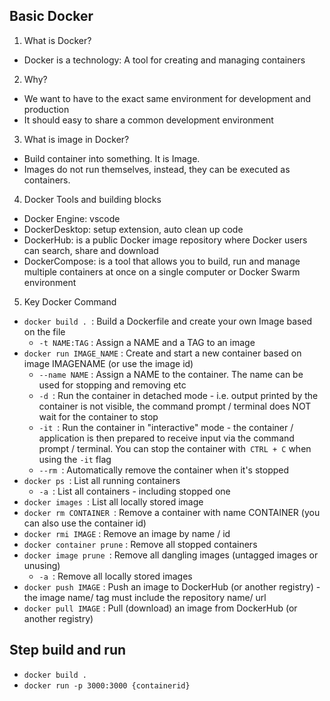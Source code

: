 ## Basic Docker
1. What is Docker?
- Docker is a technology: A tool for creating and managing containers
2. Why?
- We want to have to the exact same environment for development and production
- It should easy to share a common development environment
3. What is image in Docker?
- Build container into something. It is Image.
- Images do not run themselves, instead, they can be executed as containers.
4. Docker Tools and building blocks
- Docker Engine: vscode
- DockerDesktop: setup extension, auto clean up code
- DockerHub:  is a public Docker image repository where Docker users can search, share and download 
- DockerCompose: is a tool that allows you to build, run and manage multiple containers at once on a single computer or Docker Swarm environment
5. Key Docker Command
- `docker build . `: Build a Dockerfile and create your own Image based on the file
    - `-t NAME:TAG` : Assign a NAME and a TAG to an image
- `docker run IMAGE_NAME` : Create and start a new container based on image IMAGENAME (or use the image id)
    - `--name NAME` : Assign a NAME to the container. The name can be used for stopping and removing etc
    - `-d `: Run the container in detached mode - i.e. output printed by the container is not
    visible, the command prompt / terminal does NOT wait for the container to stop
    - `-it `: Run the container in "interactive" mode - the container / application is then
    prepared to receive input via the command prompt / terminal. You can stop the
    container with` CTRL + C` when using the `-it` flag
    - `--rm `: Automatically remove the container when it's stopped
- `docker ps `: List all running containers
    - `-a `: List all containers - including stopped one
- `docker images `: List all locally stored image
- `docker rm CONTAINER `: Remove a container with name CONTAINER (you can also use the
container id)
- `docker rmi IMAGE` : Remove an image by name / id
- `docker container prune` : Remove all stopped containers
- `docker image prune `: Remove all dangling images (untagged images or unusing)
    - `-a `: Remove all locally stored images
- `docker push IMAGE` : Push an image to DockerHub (or another registry) - the image name/
tag must include the repository name/ url
- `docker pull IMAGE` : Pull (download) an image from DockerHub (or another registry)
## Step build and run
- `docker build .`
- `docker run -p 3000:3000 {containerid} `
